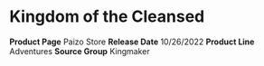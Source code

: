﻿---
id: '186'
name: Kingdom of the Cleansed
rarity: Common
type: Source

---
# Kingdom of the Cleansed

**Product Page** Paizo Store
**Release Date** 10/26/2022
**Product Line** Adventures
**Source Group** Kingmaker